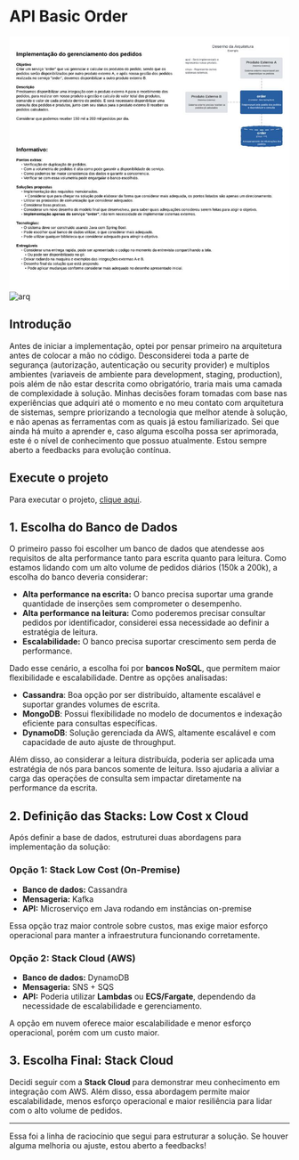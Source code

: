 # API Basic Order

<img src="files/teste_tecnico.png" alt="desafio">
<img src="files/img.png.png" alt="arq">

## Introdução

Antes de iniciar a implementação, optei por pensar primeiro na arquitetura antes de colocar a mão no código. Desconsiderei toda a parte de segurança (autorização, autenticação ou security provider) e multiplos ambientes (variaveis de ambiente para development, staging, production), pois além de não estar descrita como obrigatório, traria mais uma camada de complexidade à solução. Minhas decisões foram tomadas com base nas experiências que adquiri até o momento e no meu contato com arquitetura de sistemas, sempre priorizando a tecnologia que melhor atende à solução, e não apenas as ferramentas com as quais já estou familiarizado. Sei que ainda há muito a aprender e, caso alguma escolha possa ser aprimorada, este é o nível de conhecimento que possuo atualmente. Estou sempre aberto a feedbacks para evolução contínua.

## Execute o projeto
Para executar o projeto, [clique aqui](./EXECUTE.md).

## 1. Escolha do Banco de Dados

O primeiro passo foi escolher um banco de dados que atendesse aos requisitos de alta performance tanto para escrita quanto para leitura. Como estamos lidando com um alto volume de pedidos diários (150k a 200k), a escolha do banco deveria considerar:

- **Alta performance na escrita:** O banco precisa suportar uma grande quantidade de inserções sem comprometer o desempenho.
- **Alta performance na leitura:** Como poderemos precisar consultar pedidos por identificador, considerei essa necessidade ao definir a estratégia de leitura.
- **Escalabilidade:** O banco precisa suportar crescimento sem perda de performance.

Dado esse cenário, a escolha foi por **bancos NoSQL**, que permitem maior flexibilidade e escalabilidade. Dentre as opções analisadas:

- **Cassandra**: Boa opção por ser distribuído, altamente escalável e suportar grandes volumes de escrita.
- **MongoDB**: Possui flexibilidade no modelo de documentos e indexação eficiente para consultas específicas.
- **DynamoDB**: Solução gerenciada da AWS, altamente escalável e com capacidade de auto ajuste de throughput.

Além disso, ao considerar a leitura distribuída, poderia ser aplicada uma estratégia de nós para bancos somente de leitura. Isso ajudaria a aliviar a carga das operações de consulta sem impactar diretamente na performance da escrita.

## 2. Definição das Stacks: Low Cost x Cloud

Após definir a base de dados, estruturei duas abordagens para implementação da solução:

### **Opção 1: Stack Low Cost (On-Premise)**
- **Banco de dados:** Cassandra
- **Mensageria:** Kafka
- **API:** Microserviço em Java rodando em instâncias on-premise

Essa opção traz maior controle sobre custos, mas exige maior esforço operacional para manter a infraestrutura funcionando corretamente.

### **Opção 2: Stack Cloud (AWS)**
- **Banco de dados:** DynamoDB
- **Mensageria:** SNS + SQS
- **API:** Poderia utilizar **Lambdas** ou **ECS/Fargate**, dependendo da necessidade de escalabilidade e gerenciamento.

A opção em nuvem oferece maior escalabilidade e menor esforço operacional, porém com um custo maior.

[//]: # (## 3. Estratégia de Otimização de Leitura com Cache)

[//]: # ()
[//]: # (Embora eu não tenha muita experiência com essa etapa, sei da importância do cache devido ao alto volume de dados. Dessa forma, adotei essa estratégia para otimizar a leitura e reduzir a carga sobre o banco de dados.)

[//]: # ()
[//]: # (Como os modelos de consulta não foram especificados, assumi que a principal consulta seria por identificador. Com isso, implementei a estratégia de cache para armazenar os pedidos já consultados, reduzindo a necessidade de acesso ao banco.)

[//]: # ()
[//]: # (A ideia seria:)

[//]: # (1. Ao buscar um pedido pela primeira vez, armazená-lo no cache.)

[//]: # (2. Se o mesmo pedido for consultado novamente, ele será recuperado diretamente do cache.)

[//]: # (3. Caso alguma informação do pedido seja alterada, o cache deve ser atualizado.)

[//]: # (4. O cache teria um tempo de expiração para evitar informações desatualizadas.)

## 3. Escolha Final: Stack Cloud

Decidi seguir com a **Stack Cloud** para demonstrar meu conhecimento em integração com AWS. Além disso, essa abordagem permite maior escalabilidade, menos esforço operacional e maior resiliência para lidar com o alto volume de pedidos.

---
Essa foi a linha de raciocínio que segui para estruturar a solução. Se houver alguma melhoria ou ajuste, estou aberto a feedbacks!

